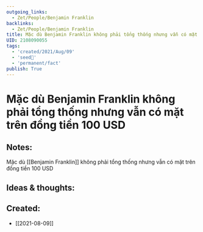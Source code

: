 ```yaml
---
outgoing_links:
  - Zet/People/Benjamin Franklin
backlinks:
  - Zet/People/Benjamin Franklin
title: Mặc dù Benjamin Franklin không phải tổng thống nhưng vẫn có mặt trên đồng tiền 100 USD
UID: 2108090055
tags:
  - 'created/2021/Aug/09'
  - 'seed🥜'
  - 'permanent/fact'
publish: True
---
```

# Mặc dù Benjamin Franklin không phải tổng thống nhưng vẫn có mặt trên đồng tiền 100 USD

## Notes:
Mặc dù [[Benjamin Franklin]] không phải tổng thống nhưng vẫn có mặt trên đồng tiền 100 USD

## Ideas & thoughts:
## Created:
- [[2021-08-09]]
